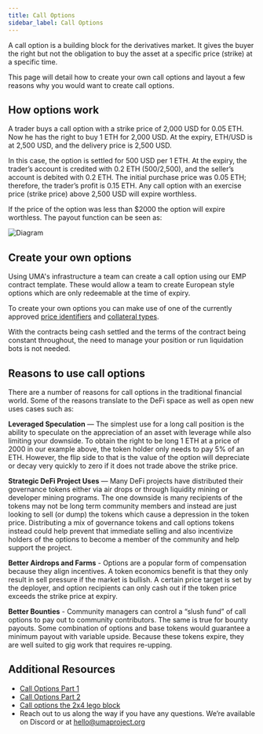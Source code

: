 ```yaml
---
title: Call Options
sidebar_label: Call Options
---
```

A call option is a building block for the derivatives market. It gives the buyer the right but not the obligation to buy the asset at a specific price (strike) at a specific time. 

This page will detail how to create your own call options and layout a few reasons why you would want to create call options.

## How options work

A trader buys a call option with a strike price of 2,000 USD for 0.05 ETH. Now he has the right to buy 1 ETH for 2,000 USD. At the expiry, ETH/USD is at 2,500 USD, and the delivery price is 2,500 USD.

In this case, the option is settled for 500 USD per 1 ETH. At the expiry, the trader’s account is credited with 0.2 ETH (500/2,500), and the seller’s account is debited with 0.2 ETH. The initial purchase price was 0.05 ETH; therefore, the trader’s profit is 0.15 ETH.
Any call option with an exercise price (strike price) above 2,500 USD will expire worthless.

If the price of the option was less than $2000 the option will expire worthless. The payout function can be seen as:

![Diagram](/img/option_payout.png)


## Create your own options

Using UMA's infrastructure a team can create a call option using our EMP contract template. These would allow a team to create European style options which are only redeemable at the time of expiry. 

To create your own options you can make use of one of the currently approved [price identifiers](/uma-tokenholders/approved-price-identifiers.md) and [collateral types](uma-tokenholders/approved-collateral-currencies.md). 

With the contracts being cash settled and the terms of the contract being constant throughout, the need to manage your position or run liquidation bots is not needed. 

## Reasons to use call options

There are a number of reasons for call options in the traditional financial world. Some of the reasons translate to the DeFi space as well as open new uses cases such as: 

**Leveraged Speculation** — The simplest use for a long call position is the ability to speculate on the appreciation of an asset with leverage while also limiting your downside. To obtain the right to be long 1 ETH at a price of 2000 in our example above, the token holder only needs to pay 5% of an ETH. However, the flip side to that is the value of the option will depreciate or decay very quickly to zero if it does not trade above the strike price.

**Strategic DeFi Project Uses** — Many DeFi projects have distributed their governance tokens either via air drops or through liquidity mining or developer mining programs. The one downside is many recipients of the tokens may not be long term community members and instead are just looking to sell (or dump) the tokens which cause a depression in the token price. Distributing a mix of governance tokens and call options tokens instead could help prevent that immediate selling and also incentivize holders of the options to become a member of the community and help support the project.

**Better Airdrops and Farms** - Options are a popular form of compensation because they align incentives. A token economics benefit is that they only result in sell pressure if the market is bullish. A certain price target is set by the deployer, and option recipients can only cash out if the token price exceeds the strike price at expiry.

**Better Bounties** - Community managers can control a “slush fund” of call options to pay out to community contributors. The same is true for bounty payouts. Some combination of options and base tokens would guarantee a minimum payout with variable upside. Because these tokens expire, they are well suited to gig work that requires re-upping.

## Additional Resources 

- [Call Options Part 1](https://medium.com/uma-project/ulabs-building-call-options-on-uma-part-1-efd3188714c5)
- [Call Options Part 2](https://medium.com/uma-project/uma-call-options-now-live-da8dcf080319)
- [Call options the 2x4 lego block](https://medium.com/uma-project/call-options-on-uma-the-2x4-lego-3b63e0d489f3)
- Reach out to us along the way if you have any questions. We’re available on Discord or at hello@umaproject.org
